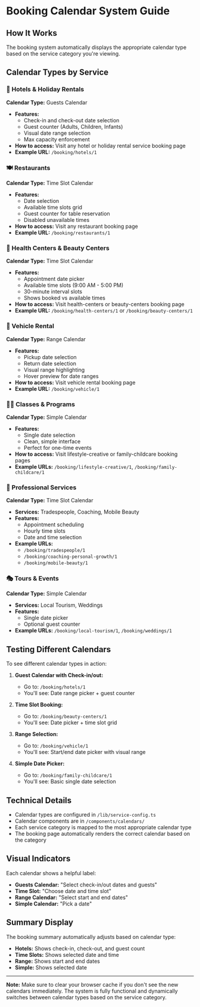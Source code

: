 # Booking Calendar System Guide

## How It Works

The booking system automatically displays the appropriate calendar type based on the service category you're viewing.

## Calendar Types by Service

### 🏨 Hotels & Holiday Rentals
**Calendar Type:** Guests Calendar
- **Features:**
  - Check-in and check-out date selection
  - Guest counter (Adults, Children, Infants)
  - Visual date range selection
  - Max capacity enforcement
- **How to access:** Visit any hotel or holiday rental service booking page
- **Example URL:** `/booking/hotels/1`

### 🍽️ Restaurants
**Calendar Type:** Time Slot Calendar
- **Features:**
  - Date selection
  - Available time slots grid
  - Guest counter for table reservation
  - Disabled unavailable times
- **How to access:** Visit any restaurant booking page
- **Example URL:** `/booking/restaurants/1`

### 🏥 Health Centers & Beauty Centers
**Calendar Type:** Time Slot Calendar
- **Features:**
  - Appointment date picker
  - Available time slots (9:00 AM - 5:00 PM)
  - 30-minute interval slots
  - Shows booked vs available times
- **How to access:** Visit health-centers or beauty-centers booking page
- **Example URL:** `/booking/health-centers/1` or `/booking/beauty-centers/1`

### 🚗 Vehicle Rental
**Calendar Type:** Range Calendar
- **Features:**
  - Pickup date selection
  - Return date selection
  - Visual range highlighting
  - Hover preview for date ranges
- **How to access:** Visit vehicle rental booking page
- **Example URL:** `/booking/vehicle/1`

### 👨‍🏫 Classes & Programs
**Calendar Type:** Simple Calendar
- **Features:**
  - Single date selection
  - Clean, simple interface
  - Perfect for one-time events
- **How to access:** Visit lifestyle-creative or family-childcare booking pages
- **Example URLs:** `/booking/lifestyle-creative/1`, `/booking/family-childcare/1`

### 💼 Professional Services
**Calendar Type:** Time Slot Calendar
- **Services:** Tradespeople, Coaching, Mobile Beauty
- **Features:**
  - Appointment scheduling
  - Hourly time slots
  - Date and time selection
- **Example URLs:**
  - `/booking/tradespeople/1`
  - `/booking/coaching-personal-growth/1`
  - `/booking/mobile-beauty/1`

### 🎭 Tours & Events
**Calendar Type:** Simple Calendar
- **Services:** Local Tourism, Weddings
- **Features:**
  - Single date picker
  - Optional guest counter
- **Example URLs:** `/booking/local-tourism/1`, `/booking/weddings/1`

## Testing Different Calendars

To see different calendar types in action:

1. **Guest Calendar with Check-in/out:**
   - Go to: `/booking/hotels/1`
   - You'll see: Date range picker + guest counter

2. **Time Slot Booking:**
   - Go to: `/booking/beauty-centers/1`
   - You'll see: Date picker + time slot grid

3. **Range Selection:**
   - Go to: `/booking/vehicle/1`
   - You'll see: Start/end date picker with visual range

4. **Simple Date Picker:**
   - Go to: `/booking/family-childcare/1`
   - You'll see: Basic single date selection

## Technical Details

- Calendar types are configured in `/lib/service-config.ts`
- Calendar components are in `/components/calendars/`
- Each service category is mapped to the most appropriate calendar type
- The booking page automatically renders the correct calendar based on the category

## Visual Indicators

Each calendar shows a helpful label:
- **Guests Calendar:** "Select check-in/out dates and guests"
- **Time Slot:** "Choose date and time slot"
- **Range Calendar:** "Select start and end dates"
- **Simple Calendar:** "Pick a date"

## Summary Display

The booking summary automatically adjusts based on calendar type:
- **Hotels:** Shows check-in, check-out, and guest count
- **Time Slots:** Shows selected date and time
- **Range:** Shows start and end dates
- **Simple:** Shows selected date

---

**Note:** Make sure to clear your browser cache if you don't see the new calendars immediately. The system is fully functional and dynamically switches between calendar types based on the service category.
